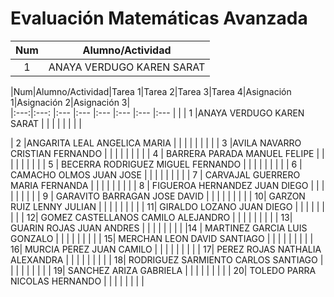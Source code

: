 # Evaluación Matemáticas Avanzada
|Num|Alumno/Actividad|
|:---:|:---:       |
| 1    |ANAYA VERDUGO KAREN SARAT |


|Num|Alumno/Actividad|Tarea 1|Tarea 2|Tarea 3|Tarea 4|Asignación 1|Asignación 2|Asignación 3|       
|:---:|:---:                    |:---     |:---   |:---    |:---  |:---        |:---        |             |
| 1  |ANAYA VERDUGO KAREN SARAT |         |         |          |         |              |              |            |



| 2	   |ANGARITA LEAL ANGELICA MARIA |      |         |          |         |              |              |            |
| 3	   |AVILA NAVARRO CRISTIAN FERNANDO |   |         |          |         |              |              |          |
| 4	| BARRERA PARADA MANUEL FELIPE | |         |          |         |              |              |          |
| 5	| BECERRA RODRIGUEZ MIGUEL FERNANDO | |         |          |         |              |              |          |
| 6	| CAMACHO OLMOS JUAN JOSE | |         |          |         |              |              |          |
| 7	| CARVAJAL GUERRERO MARIA FERNANDA | |         |          |         |              |              |          |
| 8	| FIGUEROA HERNANDEZ JUAN DIEGO | |         |          |         |              |              |          |
| 9	| GARAVITO BARRAGAN JOSE DAVID | |         |          |         |              |              |          |
| 10| GARZON RUIZ LENNY JULIAN | |         |          |         |              |              |          |
| 11|	GIRALDO LOZANO JUAN DIEGO | |         |          |         |              |              |          |
| 12| GOMEZ CASTELLANOS CAMILO ALEJANDRO | |         |          |         |              |              |          |
| 13|	GUARIN ROJAS JUAN ANDRES | |         |          |         |              |              |          |
|14	| MARTINEZ GARCIA LUIS GONZALO | |         |          |         |              |              |          |
| 15| MERCHAN LEON DAVID SANTIAGO | |         |          |         |              |              |          |
| 16| MURCIA PEREZ JUAN CAMILO | |         |          |         |              |              |          |
| 17| PEREZ ROJAS NATHALIA ALEXANDRA | |         |          |         |              |              |          |
| 18| RODRIGUEZ SARMIENTO CARLOS SANTIAGO | |         |          |         |              |              |          |
| 19| SANCHEZ ARIZA GABRIELA | |         |          |         |              |              |          |
| 20| TOLEDO PARRA NICOLAS HERNANDO | |         |          |         |              |              |          |
